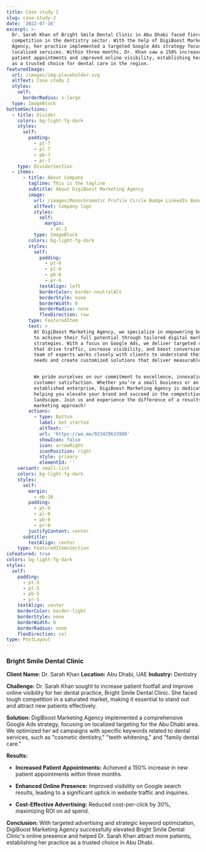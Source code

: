 ```yaml
---
title: Case study 2
slug: case-study-2
date: '2022-07-16'
excerpt: >-
  Dr. Sarah Khan of Bright Smile Dental Clinic in Abu Dhabi faced fierce
  competition in the dentistry sector. With the help of DigiBoost Marketing
  Agency, her practice implemented a targeted Google Ads strategy focused on
  localized services. Within three months, Dr. Khan saw a 150% increase in new
  patient appointments and improved online visibility, establishing her clinic
  as a trusted choice for dental care in the region.
featuredImage:
  url: /images/img-placeholder.svg
  altText: Case study 2
  styles:
    self:
      borderRadius: x-large
  type: ImageBlock
bottomSections:
  - title: Divider
    colors: bg-light-fg-dark
    styles:
      self:
        padding:
          - pt-7
          - pl-7
          - pb-7
          - pr-7
    type: DividerSection
  - items:
      - title: About Company
        tagline: This is the tagline
        subtitle: About DigiBoost Marketing Agency
        image:
          url: /images/Monochromatic Profile Circle Badge LinkedIn Banner.png
          altText: Company logo
          styles:
            self:
              margin:
                - ml-3
          type: ImageBlock
        colors: bg-light-fg-dark
        styles:
          self:
            padding:
              - pt-6
              - pl-6
              - pb-6
              - pr-6
            textAlign: left
            borderColor: border-neutralAlt
            borderStyle: none
            borderWidth: 0
            borderRadius: none
            flexDirection: row
        type: FeaturedItem
        text: >
          At DigiBoost Marketing Agency, we specialize in empowering businesses
          to achieve their full potential through tailored digital marketing
          strategies. With a focus on Google Ads, we deliver targeted campaigns
          that drive traffic, increase visibility, and boost conversions. Our
          team of experts works closely with clients to understand their unique
          needs and create customized solutions that deliver measurable results.


          We pride ourselves on our commitment to excellence, innovation, and
          customer satisfaction. Whether you’re a small business or an
          established enterprise, DigiBoost Marketing Agency is dedicated to
          helping you elevate your brand and succeed in the competitive digital
          landscape. Join us and experience the difference of a results-driven
          marketing approach!
        actions:
          - type: Button
            label: Get started
            altText: ''
            url: 'https://wa.me/923429633988'
            showIcon: false
            icon: arrowRight
            iconPosition: right
            style: primary
            elementId: ''
    variant: small-list
    colors: bg-light-fg-dark
    styles:
      self:
        margin:
          - mb-20
        padding:
          - pt-0
          - pl-0
          - pb-0
          - pr-0
        justifyContent: center
      subtitle:
        textAlign: center
    type: FeaturedItemsSection
isFeatured: true
colors: bg-light-fg-dark
styles:
  self:
    padding:
      - pt-5
      - pl-5
      - pb-5
      - pr-5
    textAlign: center
    borderColor: border-light
    borderStyle: none
    borderWidth: 0
    borderRadius: none
    flexDirection: col
type: PostLayout
---
```

### Bright Smile Dental Clinic

**Client Name:** Dr. Sarah Khan
**Location:** Abu Dhabi, UAE
**Industry:** Dentistry

**Challenge:**
Dr. Sarah Khan sought to increase patient footfall and improve online visibility for her dental practice, Bright Smile Dental Clinic. She faced tough competition in a saturated market, making it essential to stand out and attract new patients effectively.

**Solution:**
DigiBoost Marketing Agency implemented a comprehensive Google Ads strategy, focusing on localized targeting for the Abu Dhabi area. We optimized her ad campaigns with specific keywords related to dental services, such as "cosmetic dentistry," "teeth whitening," and "family dental care."

**Results:**

*   **Increased Patient Appointments:** Achieved a 150% increase in new patient appointments within three months.

*   **Enhanced Online Presence:** Improved visibility on Google search results, leading to a significant uptick in website traffic and inquiries.

*   **Cost-Effective Advertising:** Reduced cost-per-click by 30%, maximizing ROI on ad spend.

**Conclusion:**
With targeted advertising and strategic keyword optimization, DigiBoost Marketing Agency successfully elevated Bright Smile Dental Clinic's online presence and helped Dr. Sarah Khan attract more patients, establishing her practice as a trusted choice in Abu Dhabi.
